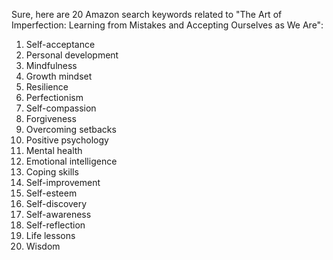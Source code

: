 Sure, here are 20 Amazon search keywords related to "The Art of Imperfection: Learning from Mistakes and Accepting Ourselves as We Are":

1. Self-acceptance
2. Personal development
3. Mindfulness
4. Growth mindset
5. Resilience
6. Perfectionism
7. Self-compassion
8. Forgiveness
9. Overcoming setbacks
10. Positive psychology
11. Mental health
12. Emotional intelligence
13. Coping skills
14. Self-improvement
15. Self-esteem
16. Self-discovery
17. Self-awareness
18. Self-reflection
19. Life lessons
20. Wisdom
